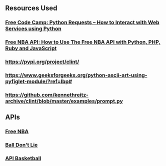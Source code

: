 ## Resources Used

### [Free Code Camp: Python Requests – How to Interact with Web Services using Python ](https://www.freecodecamp.org/news/how-to-interact-with-web-services-using-python/)
### [Free NBA API: How to Use The Free NBA API with Python, PHP, Ruby and JavaScript](https://rapidapi.com/blog/free-nba-api-with-python-php-ruby-and-javascript/)
### https://pypi.org/project/clint/
### https://www.geeksforgeeks.org/python-ascii-art-using-pyfiglet-module/?ref=lbp#
### https://github.com/kennethreitz-archive/clint/blob/master/examples/prompt.py
  
## APIs


### [Free NBA](https://rapidapi.com/theapiguy/api/free-nba)

### [Ball Don't Lie](https://app.balldontlie.io/)

### [API Basketball](https://rapidapi.com/api-sports/api/api-basketball)
